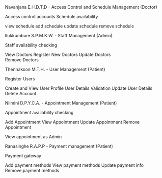 
Navanjana E.H.D.T.D - Access Control and Schedule Management (Doctor)

Access control accounts
Schedule availability  
 
view schedule 
add schedule 
update schedule 
remove schedule  
  
Ilukkumbure  S.P.M.K.W. - Staff Management (Admin)

Staff availability checking 
 
View Doctors 
Register New Doctors 
Update Doctors  
Remove Doctors 

Thennakoon M.T.H. - User Management (Patient)

Register Users 
 
Create and View User Profile 
User Details Validation 
Update User Details 
Delete Account    
      
Nilmini D.P.Y.C.A. - Appointment Management (Patient)

Appointment availability checking 
 
Add Appointment 
View Appointment 
Update Appointment 
Remove Appointment 
 
View appointment as Admin 

Ranasinghe R.A.P.P 	- Payment management (Patient)

Payment gateway 
 
Add payment methods 
View payment methods 
Update payment info 
Remove payment methods 
 
 
